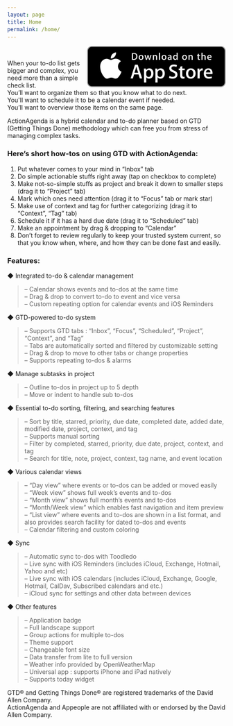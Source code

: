 ```yaml
---
layout: page
title: Home
permalink: /home/
---
```

<img style="float: right;" src="/images/appstore.png"><br>

When your to-do list gets bigger and complex, you need more than a simple check list.  
You’ll want to organize them so that you know what to do next.  
You'll want to schedule it to be a calendar event if needed.  
You’ll want to overview those items on the same page.  
  
ActionAgenda is a hybrid calendar and to-do planner based on GTD (Getting Things Done) methodology which can free you from stress of managing complex tasks.

### Here’s short how-tos on using GTD with ActionAgenda:

1. Put whatever comes to your mind in “Inbox” tab
2. Do simple actionable stuffs right away (tap on checkbox to complete)
3. Make not-so-simple stuffs as project and break it down to smaller steps (drag it to “Project” tab)
4. Mark which ones need attention (drag it to “Focus” tab or mark star)
5. Make use of context and tag for further categorizing (drag it to “Context”, “Tag” tab)
6. Schedule it if it has a hard due date (drag it to “Scheduled” tab)
7. Make an appointment by drag & dropping to “Calendar”
8. Don’t forget to review regularly to keep your trusted system current, so that you know when, where, and how they can be done fast and easily.

### Features:

◆ Integrated to-do & calendar management  
> – Calendar shows events and to-dos at the same time  
> – Drag & drop to convert to-do to event and vice versa  
> – Custom repeating option for calendar events and iOS Reminders  

◆ GTD-powered to-do system  
> – Supports GTD tabs : “Inbox”, “Focus”, “Scheduled”, “Project”, “Context”, and “Tag”  
> – Tabs are automatically sorted and filtered by customizable setting  
> – Drag & drop to move to other tabs or change properties  
> – Supports repeating to-dos & alarms  

◆ Manage subtasks in project  
> – Outline to-dos in project up to 5 depth  
> – Move or indent to handle sub to-dos

◆ Essential to-do sorting, filtering, and searching features  
> – Sort by title, starred, priority, due date, completed date, added date, modified date, project, context, and tag  
> – Supports manual sorting  
> – Filter by completed, starred, priority, due date, project, context, and tag  
> – Search for title, note, project, context, tag name, and event location  

◆ Various calendar views  
> – “Day view” where events or to-dos can be added or moved easily  
> – “Week view” shows full week’s events and to-dos  
> – “Month view” shows full month’s events and to-dos  
> – “Month/Week view” which enables fast navigation and item preview  
> – “List view” where events and to-dos are shown in a list format, and also provides search facility for dated to-dos and events  
> – Calendar filtering and custom coloring  

◆ Sync  
> – Automatic sync to-dos with Toodledo  
> – Live sync with iOS Reminders (includes iCloud, Exchange, Hotmail, Yahoo and etc)  
> – Live sync with iOS calendars (includes iCloud, Exchange, Google, Hotmail, CalDav, Subscribed calendars and etc.)  
> – iCloud sync for settings and other data between devices  

◆ Other features  
> – Application badge  
> – Full landscape support  
> – Group actions for multiple to-dos  
> – Theme support  
> – Changeable font size  
> – Data transfer from lite to full version  
> – Weather info provided by OpenWeatherMap  
> – Universal app : supports iPhone and iPad natively  
> – Supports today widget  

GTD® and Getting Things Done® are registered trademarks of the David Allen Company.  
ActionAgenda and Appeople are not affiliated with or endorsed by the David Allen Company.

